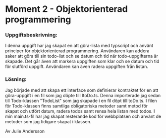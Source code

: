 # Moment 2 - Objektorienterad programmering

### Uppgiftsbeskrivning:
I denna uppgift har jag skapat en att göra-lista med typscript och använt principer för objektorienterad programmering. Användaren kan addera saker att göra till sin todo-list och se datum och tid när todo-uppgifterna är skapade. Det går även att markera uppgiften som klar och se datum och tid för slutförd uppgift. 
Användaren kan även radera uppgiften från listan. 

### Lösning:
Jag började med att skapa ett interface som definierar kontraktet för en att göra-uppgift i en fil som jag döpte till ItoDo.ts. Denna importerade jag sedan till Todo-klassen "TodoList" som jag skapade i en fil döpt till toDo.ts. I filen för Todo-klassen finns samtliga obligatoriska metoder samt metod för skapat och utfört datum, radera todos samt rensa hela listan med todos. 
I min main.ts-fil har jag skapat resterande kod för webbplatsen och använt de metoder som jag tidigare skapat i klassen. 

Av Julie Andersson
